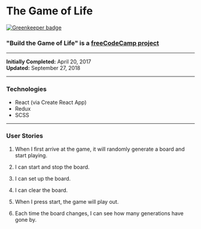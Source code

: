# **The Game of Life**

[![Greenkeeper badge](https://badges.greenkeeper.io/CharmedSatyr/game_of_life.svg)](https://greenkeeper.io/)

### **"Build the Game of Life"** is a [freeCodeCamp project](https://learn.freecodecamp.org/coding-interview-prep/take-home-projects/build-the-game-of-life/)
----

**Initially Completed:** April 20, 2017  
**Updated:** September 27, 2018

----
### Technologies

* React (via Create React App)
* Redux
* SCSS

----

### User Stories

1. When I first arrive at the game, it will randomly generate a board and start playing.

2. I can start and stop the board.

3. I can set up the board.

4. I can clear the board.

5. When I press start, the game will play out.

6. Each time the board changes, I can see how many generations have gone by.
